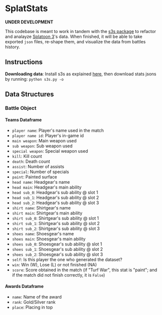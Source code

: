 # SplatStats

**UNDER DEVELOPMENT** 

This codebase is meant to work in tandem with the [s3s package](https://github.com/frozenpandaman/s3s) to refactor and analayze [Splatoon 3](https://en.wikipedia.org/wiki/Splatoon_3)'s data. When finished, it will be able to take exported `json` files, re-shape them, and visualize the data from battles history.

## Instructions

**Downloading data**: Install s3s as explained [here](https://github.com/frozenpandaman/s3s), then download stats jsons by running: `python s3s.py -o`

## Data Structures

### Battle Object

#### Teams Dataframe

* `player name`: Player's name used in the match
* `player name id`: Player's in-game id
* `main weapon`: Main weapon used
* `sub weapon`: Sub weapon used
* `special weapon`: Special weapon used
* `kill`: Kill count
* `death`: Death count
* `assist`: Number of assists
* `special`: Number of specials
* `paint`: Painted surface
* `head name`: Headgear's name
* `head main`: Headgear's main ability
* `head sub_0`: Headgear's sub ability @ slot 1
* `head sub_1`: Headgear's sub ability @ slot 2
* `head sub_2`: Headgear's sub ability @ slot 3
* `shirt name`: Shirtgear's name
* `shirt main`: Shirtgear's main ability
* `shirt sub_0`: Shirtgear's sub ability @ slot 1
* `shirt sub_1`: Shirtgear's sub ability @ slot 2
* `shirt sub_2`: Shirtgear's sub ability @ slot 3
* `shoes name`: Shoesgear's name
* `shoes main`: Shoesgear's main ability
* `shoes sub_0`: Shoesgear's sub ability @ slot 1
* `shoes sub_1`: Shoesgear's sub ability @ slot 2
* `shoes sub_2`: Shoesgear's sub ability @ slot 3
* `self`: Is this player the one who generated the dataset?
* `win`: Win (W), Lose (L) or not finished (NA)
* `score`: Score obtained in the match (if "Turf War", this stat is "paint"; and if the match did not finish correctly, it is `False`)

#### Awards Dataframe

* `name`: Name of the award
* `rank`: Gold/Silver rank
* `place`: Placing in top